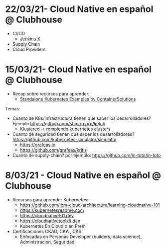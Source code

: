 
# 22/03/21- Cloud Native en español @ Clubhouse

- CI/CD 
  - [Jenkins X](http://jenkins-x.io)
- Supply Chain
- Cloud Providers

# 15/03/21- Cloud Native en español @ Clubhouse


- Recap sobre recursos para aprender: 
  - [Standalone Kubernetes Examples by ContainerSolutions](https://github.com/ContainerSolutions/kubernetes-examples)

Temas:
- Cuanto de K8s/infrastructura tienen que saber los desarrolladores? Ejemplo https://github.com/shipa-corp/ketch 
  - [Klustered -> rompiendo kubernetes clusters](https://www.youtube.com/watch?v=teB22ZuV_z8) 
- Cuanto de seguridad tienen que saber los desarrolladores? https://github.com/kubernetes-simulator/simulator
  - https://grafeas.io
  - https://github.com/grafeas/kritis  
- Cuanto de supply-chain?  por ejemplo: https://github.com/in-toto/in-toto

# 8/03/21 - Cloud Native en español @ Clubhouse

- Recursos para aprender Kubernetes: 
  -  https://github.com/ibm-cloud-architecture/learning-cloudnative-101
  -  https://kubernetesreadme.com
  -  https://cloudnative101.dev
  -  https://cloudnativetoolkit.dev
  -  Kubernetes En Cloud o en Prem
- Certificaciones CKAD, CKA , CKS
  -  Enfocadas en Personas Developer (builders, data science), Administracion, Seguridad

